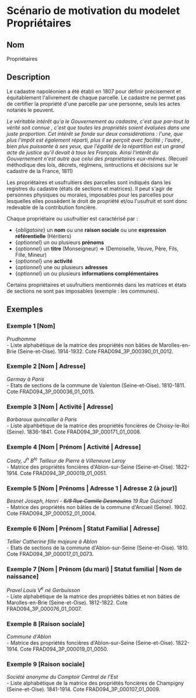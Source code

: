 # Scénario de motivation du modelet Propriétaires

## Nom

Propriétaires

## Description

Le cadastre napoléonien a été établi en 1807 pour définir précisement et équitablement l'alivrement de chaque parcelle. Le cadastre ne permet pas de certifier la propriété d'une parcelle par une personne, seuls les actes notariés le peuvent. 

<i>Le véritable intérêt qu'a le Gouvernement au cadastre, c'est que par-tout la vérité soit connue , c'est que toutes les propriétés soient évaluées dans une juste proportion. Cet intérêt se fonde sur deux considérations : l'une, que plus l'impôt est également réparti, plus il se perçoit avec facilité ; l'autre , bien plus puissante à ses yeux, que l'égalité de la répartition est un grand acte de justice qu'il devait à tous les Français. Ainsi l'intérêt du Gouvernement n'est autre que celui des propriétaires eux-mêmes.</i> (Recueil méthodique des lois, décrets, réglmens, isntructions et décisions sur le cadastre de la France, 1811)

Les propriétaires et usufruitiers des parcelles sont indiqués dans les registres  du cadastre (états de sections et matrices). Il peut s'agir de personnes physiques ou morales, imposables pour les parcelles pour lesquelles elles possèdent le droit de propriété et/ou l'usufruit et sont donc redevable de la contribution foncière.

Chaque propriétaire ou usufruitier est caractérisé par :
* {*obligatoire*} un **nom** ou une **raison sociale** ou une **expression référentielle** (Héritiers)
* {*optionnel*} un ou plusieurs **prénoms**
* {*optionnel*} un **titre** (Monseigneur) 
=> (Demoiselle, Veuve, Père, Fils, Fille, Mineur)
* {*optionnel*} une **activité**
* {*optionnel*} une ou plusieurs **adresses**
* {*optionnel*} un ou plusieurs **informations complémentaires**

Certains propriétaires et usufruitiers mentionnés dans les matrices et états de sections ne sont pas imposables (exemple : les communes).

## Exemples

### Exemple 1 [Nom]

<i>Prudhomme</i><br> - Liste alphabétique de la matrice des propriétés non bâties de Marolles-en-Brie (Seine-et-Oise). 1914-1932. Cote FRAD094_3P_000390_01_0012.

### Exemple 2 [Nom | Adresse]

<i>Germay à Paris</i><br> - Etats de sections de la commune de Valenton (Seine-et-Oise). 1810-1811. Cote FRAD094_3P_000036_01_0015.

### Exemple 3 [Nom | Activité | Adresse]

<i>Barbaroux quincailler à Paris</i><br> - Liste alpahbétique de la matrice des propriétés foncières de Choisy-le-Roi (Seine). 1836-1841. Cote FRAD094_3P_000171_01_0008.

### Exemple 4 [Nom | Prénom | Activité | Adresse]
<i>Costy, J<sup>n</sup> B<sup>te</sup> Tailleur de Pierre à Villeneuve Leroy</i><br> - Matrice des propriétés foncières d'Ablon-sur-Seine (Seine-et-Oise). 1822-1914. Cote FRAD094_3P_000019_01_0051.

### Exemple 5 [Nom | Prénoms | Adresse 1 | Adresse 2 (à jour)]

<i>Besnet Joseph, Henri - <strike>6/8 Rue Camille Desmoulins</strike> 19 Rue Guichard</i><br> - Matrice des propriétés non bâties de la commune d'Arcueil (Seine). 1902. Cote FRAD094_3P_000052_01_0004.

### Exemple 6 [Nom | Prénom | Statut Familial | Adresse]

<i>Tellier Catherine fille majeure à Ablon</i> <br> - Etats de sections de la commune d'Ablon-sur-Seine (Seine-et-Oise). 1810. Cote FRAD094_3P_000017_01_0073.

### Exemple 7 [Nom | Prénom (du mari) | Statut familial | Nom de naissance]

<i>Pravel Louis V<sup>e</sup> né Gerbuisson</i><br> - Liste alphabétique de la matrice des propriétés bâties et non bâties de Marolles-en-Brie (Seine-et-Oise). 1812-1822. Cote FRAD094_3P_000076_01_0007.

### Exemple 8 [Raison sociale]

<i>Commune d'Ablon</i><br> - Matrice des propriétés foncières d'Ablon-sur-Seine (Seine-et-Oise). 1822-1914. Cote FRAD094_3P_000019_01_0050.

### Exemple 9 [Raison sociale]

<i>Société anonyme du Comptoir Central de l'Est</i><br> - Liste alphabétique de la matrice des propriétés foncières de Champigny (Seine-et-Oise). 1841-1914. Cote FRAD094_3P_000107_01_0009.